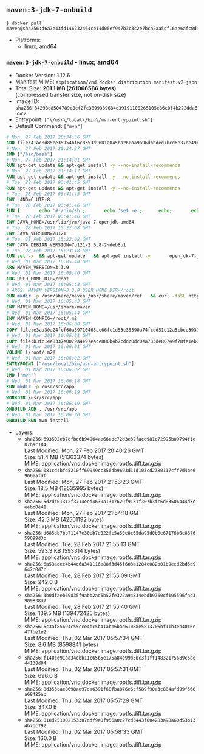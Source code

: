 ## `maven:3-jdk-7-onbuild`

```console
$ docker pull maven@sha256:d6a7e43fd146232464ce14d06ef947b3c3c2e7bca2aa5df16ae6afc0daeab2a6
```

-	Platforms:
	-	linux; amd64

### `maven:3-jdk-7-onbuild` - linux; amd64

-	Docker Version: 1.12.6
-	Manifest MIME: `application/vnd.docker.distribution.manifest.v2+json`
-	Total Size: **261.1 MB (261066586 bytes)**  
	(compressed transfer size, not on-disk size)
-	Image ID: `sha256:34298d8504789e8cf2fc3899339684d39191100265105e86c0f4b222dda655c2`
-	Entrypoint: `["\/usr\/local\/bin\/mvn-entrypoint.sh"]`
-	Default Command: `["mvn"]`

```dockerfile
# Mon, 27 Feb 2017 20:34:36 GMT
ADD file:41ac8d85ee35954bf6c8353d9681a045ba260aa9a96dbbded7bcd6e37ee49bea in / 
# Mon, 27 Feb 2017 20:34:37 GMT
CMD ["/bin/bash"]
# Mon, 27 Feb 2017 21:14:01 GMT
RUN apt-get update && apt-get install -y --no-install-recommends 		ca-certificates 		curl 		wget 	&& rm -rf /var/lib/apt/lists/*
# Mon, 27 Feb 2017 21:14:17 GMT
RUN apt-get update && apt-get install -y --no-install-recommends 		bzr 		git 		mercurial 		openssh-client 		subversion 				procps 	&& rm -rf /var/lib/apt/lists/*
# Tue, 28 Feb 2017 03:41:45 GMT
RUN apt-get update && apt-get install -y --no-install-recommends 		bzip2 		unzip 		xz-utils 	&& rm -rf /var/lib/apt/lists/*
# Tue, 28 Feb 2017 03:41:45 GMT
ENV LANG=C.UTF-8
# Tue, 28 Feb 2017 03:41:46 GMT
RUN { 		echo '#!/bin/sh'; 		echo 'set -e'; 		echo; 		echo 'dirname "$(dirname "$(readlink -f "$(which javac || which java)")")"'; 	} > /usr/local/bin/docker-java-home 	&& chmod +x /usr/local/bin/docker-java-home
# Tue, 28 Feb 2017 03:41:46 GMT
ENV JAVA_HOME=/usr/lib/jvm/java-7-openjdk-amd64
# Tue, 28 Feb 2017 15:22:08 GMT
ENV JAVA_VERSION=7u121
# Tue, 28 Feb 2017 15:22:08 GMT
ENV JAVA_DEBIAN_VERSION=7u121-2.6.8-2~deb8u1
# Tue, 28 Feb 2017 15:23:18 GMT
RUN set -x 	&& apt-get update 	&& apt-get install -y 		openjdk-7-jdk="$JAVA_DEBIAN_VERSION" 	&& rm -rf /var/lib/apt/lists/* 	&& [ "$JAVA_HOME" = "$(docker-java-home)" ]
# Wed, 01 Mar 2017 16:05:40 GMT
ARG MAVEN_VERSION=3.3.9
# Wed, 01 Mar 2017 16:05:40 GMT
ARG USER_HOME_DIR=/root
# Wed, 01 Mar 2017 16:05:43 GMT
# ARGS: MAVEN_VERSION=3.3.9 USER_HOME_DIR=/root
RUN mkdir -p /usr/share/maven /usr/share/maven/ref   && curl -fsSL http://apache.osuosl.org/maven/maven-3/$MAVEN_VERSION/binaries/apache-maven-$MAVEN_VERSION-bin.tar.gz     | tar -xzC /usr/share/maven --strip-components=1   && ln -s /usr/share/maven/bin/mvn /usr/bin/mvn
# Wed, 01 Mar 2017 16:05:43 GMT
ENV MAVEN_HOME=/usr/share/maven
# Wed, 01 Mar 2017 16:05:44 GMT
ENV MAVEN_CONFIG=/root/.m2
# Wed, 01 Mar 2017 16:06:00 GMT
COPY file:e3aa30a24fcf60a59710465ac66fc1d53c35590a74fcdd51e12a5cbce393904b in /usr/local/bin/mvn-entrypoint.sh 
# Wed, 01 Mar 2017 16:06:01 GMT
COPY file:b3fc14e8337e0079a4e97eace880b4b7cddc0dc0ea733de80749f78fe1eb089a in /usr/share/maven/ref/ 
# Wed, 01 Mar 2017 16:06:01 GMT
VOLUME [/root/.m2]
# Wed, 01 Mar 2017 16:06:02 GMT
ENTRYPOINT ["/usr/local/bin/mvn-entrypoint.sh"]
# Wed, 01 Mar 2017 16:06:02 GMT
CMD ["mvn"]
# Wed, 01 Mar 2017 16:06:18 GMT
RUN mkdir -p /usr/src/app
# Wed, 01 Mar 2017 16:06:19 GMT
WORKDIR /usr/src/app
# Wed, 01 Mar 2017 16:06:19 GMT
ONBUILD ADD . /usr/src/app
# Wed, 01 Mar 2017 16:06:20 GMT
ONBUILD RUN mvn install
```

-	Layers:
	-	`sha256:693502eb7dfbc6b94964ae66ebc72d3e32facd981c72995b09794f1e87bac184`  
		Last Modified: Mon, 27 Feb 2017 20:40:26 GMT  
		Size: 51.4 MB (51363374 bytes)  
		MIME: application/vnd.docker.image.rootfs.diff.tar.gzip
	-	`sha256:081cd4bfd5210ff69949cc356db9693d11d103cd2380117cff7d4be6966eafdf`  
		Last Modified: Mon, 27 Feb 2017 21:53:23 GMT  
		Size: 18.5 MB (18535995 bytes)  
		MIME: application/vnd.docker.image.rootfs.diff.tar.gzip
	-	`sha256:5d2dc01312f3714eed4630a1317629f9131f307b3fc6d83506444d3eeebc0e41`  
		Last Modified: Mon, 27 Feb 2017 21:54:18 GMT  
		Size: 42.5 MB (42501192 bytes)  
		MIME: application/vnd.docker.image.rootfs.diff.tar.gzip
	-	`sha256:d685db7bb71147e30eb7d022fc5a50e8c65da95d0b6e67176b0c867659099d3b`  
		Last Modified: Tue, 28 Feb 2017 21:55:13 GMT  
		Size: 593.3 KB (593314 bytes)  
		MIME: application/vnd.docker.image.rootfs.diff.tar.gzip
	-	`sha256:6a53adee4b44c6a341116e88f3d45f603a1284c082b01b9ecd2bd5d9642c0d7c`  
		Last Modified: Tue, 28 Feb 2017 21:55:09 GMT  
		Size: 242.0 B  
		MIME: application/vnd.docker.image.rootfs.diff.tar.gzip
	-	`sha256:3b0dfaeb69835f9abb2ad5b52fe322a94834ebdb9760cf195596fad3909838d7`  
		Last Modified: Tue, 28 Feb 2017 21:55:40 GMT  
		Size: 139.5 MB (139472425 bytes)  
		MIME: application/vnd.docker.image.rootfs.diff.tar.gzip
	-	`sha256:5c3af85694c55cce4bc5b41abb6bad61088e5813706bf11b3eb40c6e47fbe1e2`  
		Last Modified: Thu, 02 Mar 2017 05:57:34 GMT  
		Size: 8.6 MB (8598841 bytes)  
		MIME: application/vnd.docker.image.rootfs.diff.tar.gzip
	-	`sha256:f140cd91aa34ebb11c65b5e175a84e99d5bc3f1ff14832175689c6ae44138d84`  
		Last Modified: Thu, 02 Mar 2017 05:57:31 GMT  
		Size: 696.0 B  
		MIME: application/vnd.docker.image.rootfs.diff.tar.gzip
	-	`sha256:8d353cae8098ae97da6391f68fba876e6cf589f90a3c884afd99f568a68425ac`  
		Last Modified: Thu, 02 Mar 2017 05:57:29 GMT  
		Size: 347.0 B  
		MIME: application/vnd.docker.image.rootfs.diff.tar.gzip
	-	`sha256:018d251002153307ddf9a0f956a0c27cd3443f604283a98a60d53b134b7bc792`  
		Last Modified: Thu, 02 Mar 2017 05:58:33 GMT  
		Size: 160.0 B  
		MIME: application/vnd.docker.image.rootfs.diff.tar.gzip
